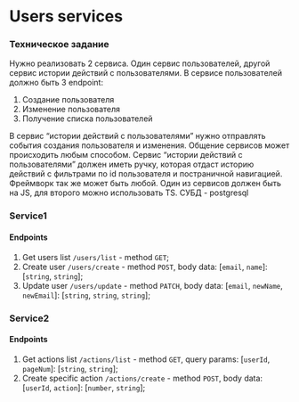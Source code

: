 # Users services

### Техническое задание

Нужно реализовать 2 сервиса. Один сервис пользователей, другой сервис истории действий с
пользователями. В сервисе пользователей должно быть 3 endpoint:

1. Создание пользователя
2. Изменение пользователя
3. Получение списка пользователей

В сервис “истории действий с пользователями” нужно отправлять события создания пользователя
и изменения. Общение сервисов может происходить любым способом. Сервис “истории действий
с пользователями” должен иметь ручку, которая отдаст историю действий с фильтрами по id
пользователя и постраничной навигацией. Фреймворк так же может быть любой. Один из
сервисов должен быть на JS, для второго можно использовать TS. СУБД - postgresql

### Service1

#### Endpoints

1. Get users list `/users/list` - method `GET`;
2. Create user `/users/create` - method `POST`, body data: [`email`, `name`]: [`string`, `string`];
3. Update user `/users/update` - method `PATCH`, body data: [`email`, `newName`, `newEmail`]: [`string`, `string`, `string`];

### Service2

#### Endpoints

1. Get actions list `/actions/list` - method `GET`, query params: [`userId`, `pageNum`]: [`string`, `string`];
2. Create specific action `/actions/create` - method `POST`, body data: [`userId`, `action`]: [`number`, `string`];
